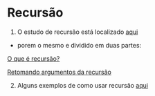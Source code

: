 # Recursão

1. O estudo de recursão está localizado [aqui](https://github.com/giusfds/aeds/tree/main/estudos/recursao/estudos)
- porem o mesmo e dividido em duas partes:

[O que é recursão?](https://github.com/giusfds/aeds/tree/main/estudos/recursao/estudos/o%20que%20e%20recursao)

[Retomando argumentos da recursão](https://github.com/giusfds/aeds/tree/main/estudos/recursao/estudos/retomando%20argumentos%20da%20recurcao)

2. Alguns exemplos de como usar recursão [aqui](https://github.com/giusfds/aeds/tree/main/estudos/recursao/exemplos)